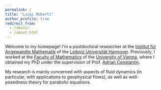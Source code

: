 ```yaml
---
permalink: /
title: "Luigi Roberti"
author_profile: true
redirect_from: 
  - /about/
  - /about.html
---
```


Welcome to my homepage! I'm a postdoctoral researcher at the [Institut für Angewandte Mathematik](https://www.ifam.uni-hannover.de/de/) of the [Leibniz Universität Hannover](https://www.uni-hannover.de/de/). Previously, I worked at the [Faculty of Mathematics](https://mathematik.univie.ac.at/) of the [University of Vienna](https://www.univie.ac.at/), where I obtained my PhD under the supervision of Prof. [Adrian Constantin](https://ucrisportal.univie.ac.at/en/persons/adrian-constantin).

My research is mainly concerned with aspects of fluid dynamics (in particular, with applications to geophysical flows), as well as well-posedness theory for parabolic equations.
